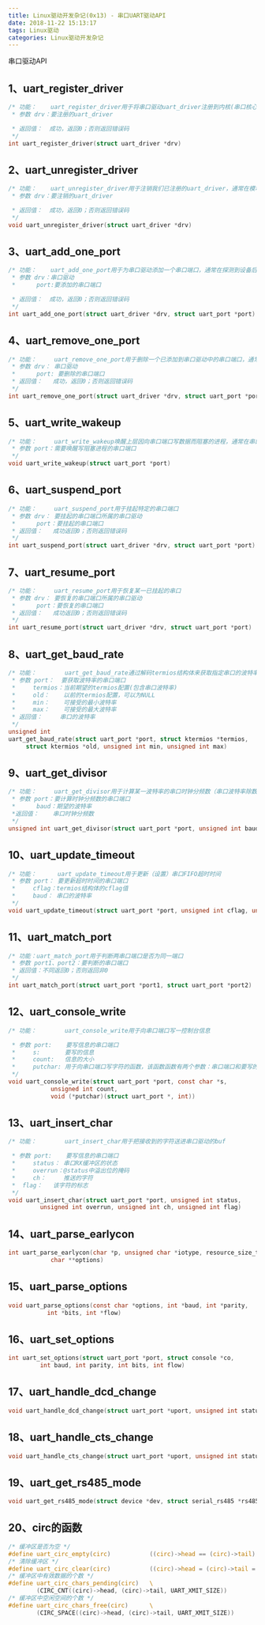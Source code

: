 ```yaml
---
title: Linux驱动开发杂记(0x13) - 串口UART驱动API
date: 2018-11-22 15:13:17
tags: Linux驱动
categories: Linux驱动开发杂记
---
```


﻿串口驱动API
## 1、uart_register_driver
```c
/* 功能：    uart_register_driver用于将串口驱动uart_driver注册到内核(串口核心层)中，通常在模块初始化函数调用该函数。
 * 参数 drv：要注册的uart_driver

 * 返回值：  成功，返回0；否则返回错误码
 */
int uart_register_driver(struct uart_driver *drv)
```
## 2、uart_unregister_driver
```c
/* 功能：    uart_unregister_driver用于注销我们已注册的uart_driver，通常在模块卸载函数调用该函数
 * 参数 drv：要注销的uart_driver

 * 返回值：  成功，返回0；否则返回错误码
 */
void uart_unregister_driver(struct uart_driver *drv)
```

## 3、uart_add_one_port
```c
/* 功能：    uart_add_one_port用于为串口驱动添加一个串口端口，通常在探测到设备后(驱动的设备probe方法)调用该函数
 * 参数 drv：串口驱动
 *      port:要添加的串口端口

 * 返回值：  成功，返回0；否则返回错误码
 */
int uart_add_one_port(struct uart_driver *drv, struct uart_port *port)
```

## 4、uart_remove_one_port
```c
/* 功能：     uart_remove_one_port用于删除一个已添加到串口驱动中的串口端口，通常在驱动卸载时调用该函数
 * 参数 drv： 串口驱动
 *      port: 要删除的串口端口
 * 返回值：   成功，返回0；否则返回错误码
 */
int uart_remove_one_port(struct uart_driver *drv, struct uart_port *port)
```

## 5、uart_write_wakeup
```c
/* 功能：     uart_write_wakeup唤醒上层因向串口端口写数据而阻塞的进程，通常在串口发送中断处理函数中调用该函数
 * 参数 port：需要唤醒写阻塞进程的串口端口
 */
void uart_write_wakeup(struct uart_port *port)
```

## 6、uart_suspend_port
```c
/* 功能：     uart_suspend_port用于挂起特定的串口端口
 * 参数 drv： 要挂起的串口端口所属的串口驱动
 *      port：要挂起的串口端口
 * 返回值：   成功返回0；否则返回错误码
 */
int uart_suspend_port(struct uart_driver *drv, struct uart_port *port)
```

## 7、uart_resume_port
```c
/* 功能：     uart_resume_port用于恢复某一已挂起的串口
 * 参数 drv： 要恢复的串口端口所属的串口驱动
 *      port：要恢复的串口端口
 * 返回值：   成功返回0；否则返回错误码
 */
int uart_resume_port(struct uart_driver *drv, struct uart_port *port)
```

## 8、uart_get_baud_rate
```c
/* 功能：        uart_get_baud_rate通过解码termios结构体来获取指定串口的波特率
 * 参数 port：  要获取波特率的串口端口
 *     termios：当前期望的termios配置(包含串口波特率)
 *     old：    以前的termios配置，可以为NULL
 *     min：    可接受的最小波特率
 *     max：    可接受的最大波特率
 * 返回值：     串口的波特率
 */
unsigned int
uart_get_baud_rate(struct uart_port *port, struct ktermios *termios,
     struct ktermios *old, unsigned int min, unsigned int max)
```

## 9、uart_get_divisor
```c
/* 功能：     uart_get_divisor用于计算某一波特率的串口时钟分频数（串口波特率除数）
 * 参数 port：要计算时钟分频数的串口端口
 *      baud：期望的波特率
 *返回值：    串口时钟分频数
 */
unsigned int uart_get_divisor(struct uart_port *port, unsigned int baud)
```

## 10、uart_update_timeout
```c
/* 功能：      uart_update_timeout用于更新（设置）串口FIFO超时时间
 * 参数 port： 要更新超时时间的串口端口
 *     cflag：termios结构体的cflag值
 *     baud： 串口的波特率
 */
void uart_update_timeout(struct uart_port *port, unsigned int cflag, unsigned int baud)
```

## 11、uart_match_port
```c
/* 功能：uart_match_port用于判断两串口端口是否为同一端口
 * 参数 port1、port2：要判断的串口端口
 * 返回值：不同返回0；否则返回非0
 */
int uart_match_port(struct uart_port *port1, struct uart_port *port2)
```

## 12、uart_console_write
```c
/* 功能：        uart_console_write用于向串口端口写一控制台信息

 * 参数 port:    要写信息的串口端口
 *     s:       要写的信息
 *     count:   信息的大小
 *     putchar: 用于向串口端口写字符的函数，该函数函数有两个参数：串口端口和要写的字符
 */
void uart_console_write(struct uart_port *port, const char *s,
            unsigned int count,
            void (*putchar)(struct uart_port *, int))
```

## 13、uart_insert_char
```c
/* 功能：        uart_insert_char用于把接收到的字符送进串口驱动的buf

 * 参数 port:    要写信息的串口端口
 *     status： 串口RX缓冲区的状态
 *     overrun：@status中溢出位的掩码
 *     ch：     推送的字符
 * 	flag：   该字符的标志
 */
void uart_insert_char(struct uart_port *port, unsigned int status,
		 unsigned int overrun, unsigned int ch, unsigned int flag)
```

## 14、uart_parse_earlycon
```c
int uart_parse_earlycon(char *p, unsigned char *iotype, resource_size_t *addr,
			char **options)
```

## 15、uart_parse_options
```c
void uart_parse_options(const char *options, int *baud, int *parity,
		   int *bits, int *flow)
```

## 16、uart_set_options
```c
int uart_set_options(struct uart_port *port, struct console *co,
		 int baud, int parity, int bits, int flow)
```

## 17、uart_handle_dcd_change
```c
void uart_handle_dcd_change(struct uart_port *uport, unsigned int status)
```

## 18、uart_handle_cts_change
```c
void uart_handle_cts_change(struct uart_port *uport, unsigned int status)
```

## 19、uart_get_rs485_mode
```c
void uart_get_rs485_mode(struct device *dev, struct serial_rs485 *rs485conf)
```

## 20、circ的函数
```c
/* 缓冲区是否为空 */
#define uart_circ_empty(circ)           ((circ)->head == (circ)->tail) 
/* 清除缓冲区 */
#define uart_circ_clear(circ)           ((circ)->head = (circ)->tail = 0)
/* 缓冲区中有效数据的个数 */
#define uart_circ_chars_pending(circ)   \ 
        (CIRC_CNT((circ)->head, (circ)->tail, UART_XMIT_SIZE))
/* 缓冲区中空闲空间的个数 */
#define uart_circ_chars_free(circ)      \ 
        (CIRC_SPACE((circ)->head, (circ)->tail, UART_XMIT_SIZE))
```
